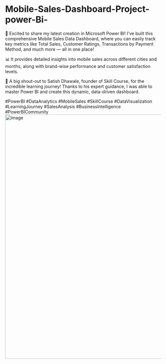 # Mobile-Sales-Dashboard-Project-power-Bi-
🚀 Excited to share my latest creation in Microsoft Power BI!
I've built this comprehensive Mobile Sales Data Dashboard, where you can easily track key metrics like Total Sales, Customer Ratings, Transactions by Payment Method, and much more — all in one place!

📊 It provides detailed insights into mobile sales across different cities and months, along with brand-wise performance and customer satisfaction levels.

🙌 A big shout-out to Satish Dhawale, founder of Skill Course, for the incredible learning journey!
Thanks to his expert guidance, I was able to master Power BI and create this dynamic, data-driven dashboard.

#PowerBI #DataAnalytics #MobileSales #SkillCourse #DataVisualization #LearningJourney #SalesAnalysis #BusinessIntelligence #PowerBICommunity
<img width="1402" height="788" alt="image" src="https://github.com/user-attachments/assets/8ed75d77-731f-4399-876e-ca861ca2575d" />

